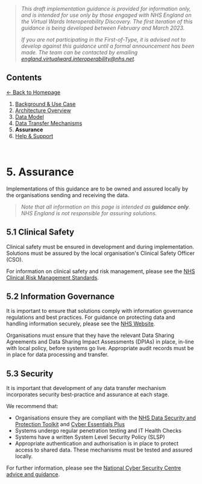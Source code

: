 > *This draft implementation guidance is provided for information only, and is intended for use only by those engaged with NHS England on the Virtual Wards Interoperability Discovery. The first iteration of this guidance is being developed between February and March 2023.* 
>
> *If you are not participating in the First-of-Type, it is advised not to develop against this guidance until a formal announcement has been made. The team can be contacted by emailing england.virtualward.interoperability@nhs.net.*


## Contents
[&larr; Back to Homepage](/README.md)
1. [Background & Use Case](/1_Background.md)
2. [Architecture Overview](/2_Architecture.md)
3. [Data Model](/3_Data_Model.md)
4. [Data Transfer Mechanisms](/4_Data_Transfer_Mechanisms.md)
5. **Assurance**
6. [Help & Support](/6_Support.md)

<br>

# 5. Assurance

Implementations of this guidance are to be owned and assured locally by the organisations sending and receiving the data. 

> *Note that all information on this page is intended as **guidance only**. NHS England is not responsible for assuring solutions.*

## 5.1 Clinical Safety

Clinical safety must be ensured in development and during implementation. Solutions must be assured by the local organisation's Clinical Safety Officer (CSO).

For information on clinical safety and risk management, please see the [NHS Clinical Risk Management Standards](https://digital.nhs.uk/services/clinical-safety/clinical-risk-management-standards).

## 5.2 Information Governance

It is important to ensure that solutions comply with information governance regulations and best practices. For guidance on protecting data and handling information securely, please see the [NHS Website](https://digital.nhs.uk/data-and-information/looking-after-information/data-security-and-information-governance). 

Organisations must ensure that they have the relevant Data Sharing Agreements and Data Sharing Impact Assessments (DPIAs) in place, in-line with local policy, before systems go live. Appropriate audit records must be in place for data processing and transfer. 

## 5.3 Security

It is important that development of any data transfer mechanism incorporates security best-practice and assurance at each stage. 

We recommend that:
- Organisations ensure they are compliant with the [NHS Data Security and Protection Toolkit](https://www.dsptoolkit.nhs.uk/) and [Cyber Essentials Plus](https://www.ncsc.gov.uk/cyberessentials/overview)
- Systems undergo regular penetration testing and IT Health Checks
- Systems have a written System Level Security Policy (SLSP)
- Appropriate authentication and authorisation is in place to protect access to shared data. These mechanisms must be tested and assured locally. 

For further information, please see the [National Cyber Security Centre advice and guidance](https://www.ncsc.gov.uk/section/advice-guidance/all-topics).
